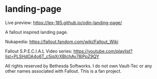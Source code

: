 # landing-page
Live preview: https://lex-185.github.io/odin-landing-page/ 

A fallout inspired landing page.  

Nukapedia: https://fallout.fandom.com/wiki/Fallout_Wiki

Fallout S.P.E.C.I.A.L Video series: https://youtube.com/playlist?list=PLSHdOA4o6T_c5iqXrXBIchAy78lPpZ9QY 

All rights reserved by Bethesda Softworks. I do not own Vault-Tec or any other names associated with Fallout. This is a fan project.

